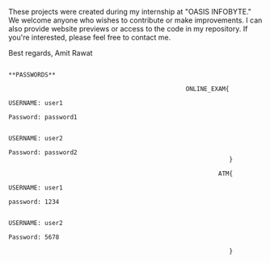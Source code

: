 These projects were created during my internship at "OASIS INFOBYTE." We welcome anyone who wishes to contribute or make improvements. I can also provide website previews or access to the code in my repository. If you're interested, please feel free to contact me.

Best regards,
Amit Rawat


                                                                               **PASSWORDS**

                                                     ONLINE_EXAM{
                                                                  USERNAME: user1
                                                                  Password: password1

                                                                  USERNAME: user2
                                                                  Password: password2
                                                                 }
                                                        
                                                              ATM{
                                                                  USERNAME: user1
                                                                  password: 1234

                                                                  USERNAME: user2
                                                                  Password: 5678

                                                                 }
